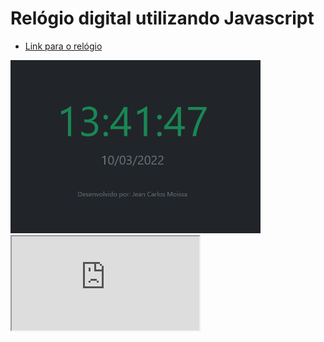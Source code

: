 # Relógio digital utilizando Javascript

* <a href="https://jeanmoissa.github.io/javascript_digital_clock"/>Link para o relógio</a>

<img src="https://github.com/jeanmoissa/javascript_digital_clock/blob/main/relogio/Capturar.PNG" width="400px"/>

<iframe src="https://jeanmoissa.github.io/javascript_digital_clock"> </iframe>
